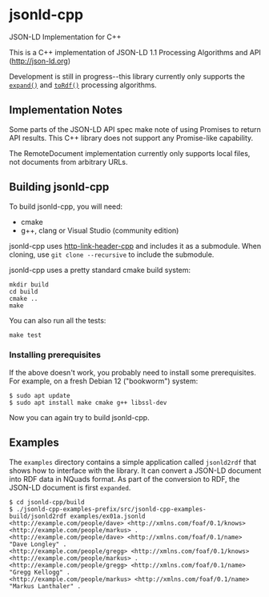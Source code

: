 # jsonld-cpp
JSON-LD Implementation for C++

This is a C++ implementation of JSON-LD 1.1 Processing Algorithms and API (http://json-ld.org)

Development is still in progress--this library currently only supports the
[```expand()```](https://www.w3.org/TR/json-ld11-api/#expansion-algorithm) and
[```toRdf()```](https://www.w3.org/TR/json-ld11-api/#deserialize-json-ld-to-rdf-algorithm)
processing algorithms.

## Implementation Notes

Some parts of the JSON-LD API spec make note of using Promises to return
API results. This C++ library does not support any Promise-like capability.

The RemoteDocument implementation currently only supports local files, not
documents from arbitrary URLs.


## Building jsonld-cpp

To build jsonld-cpp, you will need:

* cmake
* g++, clang or Visual Studio (community edition)

jsonld-cpp uses [http-link-header-cpp](https://github.com/dcdpr/http-link-header-cpp.git)
and includes it as a submodule.  When cloning, use ```git clone --recursive```
to include the submodule.

jsonld-cpp uses a pretty standard cmake build system:

```
mkdir build
cd build
cmake ..
make
```

You can also run all the tests:

```
make test
```

### Installing prerequisites

If the above doesn't work, you probably need to install some
prerequisites. For example, on a fresh Debian 12 ("bookworm") system:

```
$ sudo apt update
$ sudo apt install make cmake g++ libssl-dev
```

Now you can again try to build jsonld-cpp.

## Examples

The ```examples``` directory contains a simple application called
```jsonld2rdf``` that shows how to interface with the library. It can
convert a JSON-LD document into RDF data in NQuads format. As part of
the conversion to RDF, the JSON-LD document is first ```expanded```.

```
$ cd jsonld-cpp/build
$ ./jsonld-cpp-examples-prefix/src/jsonld-cpp-examples-build/jsonld2rdf examples/ex01a.jsonld
<http://example.com/people/dave> <http://xmlns.com/foaf/0.1/knows> <http://example.com/people/markus> .
<http://example.com/people/dave> <http://xmlns.com/foaf/0.1/name> "Dave Longley" .
<http://example.com/people/gregg> <http://xmlns.com/foaf/0.1/knows> <http://example.com/people/markus> .
<http://example.com/people/gregg> <http://xmlns.com/foaf/0.1/name> "Gregg Kellogg" .
<http://example.com/people/markus> <http://xmlns.com/foaf/0.1/name> "Markus Lanthaler" .
```

